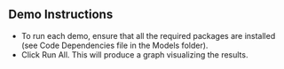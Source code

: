 ## Demo Instructions

* To run each demo, ensure that all the required packages are installed (see Code Dependencies file in the Models folder).
* Click Run All. This will produce a graph visualizing the results.
